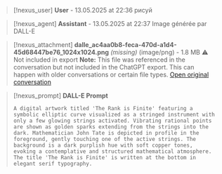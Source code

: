 >[!nexus_user] **User** - 13.05.2025 at 22:36
> рисуй
<!-- UID: f94bbfb2-3e4f-48c3-b9c2-9eec7624c547 -->




>[!nexus_agent] **Assistant** - 13.05.2025 at 22:37
> Image générée par DALL-E

>[!nexus_attachment] **dalle_ac4aa0b8-feca-470d-a1d4-45d68447be76_1024x1024.png** *(missing)* (image/png) - 1.8 MB
> ⚠️ Not included in export
> **Note:** This file was referenced in the conversation but not included in the ChatGPT export. This can happen with older conversations or certain file types.
> [Open original conversation](https://chatgpt.com/)

>[!nexus_prompt] **DALL-E Prompt**
> ```
> A digital artwork titled 'The Rank is Finite' featuring a symbolic elliptic curve visualized as a stringed instrument with only a few glowing strings activated. Vibrating rational points are shown as golden sparks extending from the strings into the dark. Mathematician John Tate is depicted in profile in the foreground, gently touching one of the active strings. The background is a dark purplish hue with soft copper tones, evoking a contemplative and structured mathematical atmosphere. The title 'The Rank is Finite' is written at the bottom in elegant serif typography.
> ```
<!-- UID: ebec34d9-2639-4e77-8db1-26083cfc2e6b -->